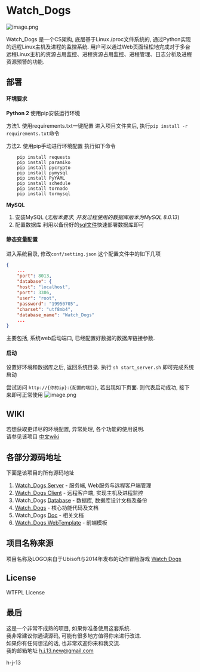 
# Watch_Dogs 
![image.png](https://upload-images.jianshu.io/upload_images/5617720-3077d2a479b8b021.png?imageMogr2/auto-orient/strip%7CimageView2/2/w/1240)

Watch_Dogs 是一个CS架构, 底层基于Linux /proc文件系统的, 通过Python实现的远程Linux主机及进程的监控系统. 用户可以通过Web页面轻松地完成对于多台远程Linux主机的资源占用监控、进程资源占用监控、进程管理、日志分析及进程资源预警的功能.    

## 部署
#### 环境要求
**Python 2**
使用pip安装运行环境

方法1. 使用requirements.txt一键配置
进入项目文件夹后, 执行`pip install -r requirements.txt`命令

方法2.  使用pip手动进行环境配置
执行如下命令
```shell
	pip install requests  
	pip install paramiko  
	pip install pycrypto  
	pip install pymysql  
	pip install PyYAML  
	pip install schedule  
	pip install tornado  
	pip install tormysql
```

**MySQL**
1. 安装MySQL (*无版本要求, 开发过程使用的数据库版本为MySQL 8.0.13*)
2. 配置数据库
利用以备份好的[sql文件]([https://github.com/Watch-Dogs-HIT/Database](https://github.com/Watch-Dogs-HIT/Database))快速部署数据库即可

#### 静态变量配置
进入系统目录, 修改`conf/setting.json` 这个配置文件中的如下几项
```json
{
	...
	"port": 8013,
	"database": {
	"host": "localhost",
	"port": 3306,
	"user": "root",
	"password": "19950705",
	"charset": "utf8mb4",
	"database_name": "Watch_Dogs"
	...
}
```
主要包括, 系统web启动端口, 已经配置好数据的数据库链接参数.

#### 启动
设置好环境和数据库之后, 返回系统目录. 执行
`sh start_server.sh`
即可完成系统启动

尝试访问 `http://{你的ip}:{配置的端口}`, 若出现如下页面. 则代表启动成功, 接下来即可正常使用
![image.png](https://upload-images.jianshu.io/upload_images/5617720-3b07fa9c0b8216ee.png?imageMogr2/auto-orient/strip%7CimageView2/2/w/1240)


## WIKI
若想获取更详尽的环境配置, 异常处理, 各个功能的使用说明.    
请参见该项目 [中文wiki]([https://github.com/Watch-Dogs-HIT/Watch_Dogs-Server/wiki](https://github.com/Watch-Dogs-HIT/Watch_Dogs-Server/wiki))

## 各部分源码地址
下面是该项目的所有源码地址

1. [Watch_Dogs Server](https://github.com/Watch-Dogs-HIT/Watch_Dogs-Server) - 服务端, Web服务与远程客户端管理
2. [Watch_Dogs Client](https://github.com/Watch-Dogs-HIT/Watch_Dogs-Client) - 远程客户端, 实现主机及进程监控 
3. Watch_Dogs [Database](https://github.com/Watch-Dogs-HIT/Database) - 数据库, 数据库设计文档及备份
4. [Watch_Dogs](https://github.com/Watch-Dogs-HIT/Watch_Dogs) - 核心功能代码及文档
5. Watch_Dogs [Doc](https://github.com/Watch-Dogs-HIT/Doc) - 相关文档
6. [Watch_Dogs WebTemplate](https://github.com/Watch-Dogs-HIT/WebTemplate) - 前端模板
## 项目名称来源
项目名称及LOGO来自于Ubisoft与2014年发布的动作冒险游戏 [Watch Dogs](https://www.ubisoft.com/en-us/game/watch-dogs/)


## License
WTFPL License

## 最后
这是一个非常不成熟的项目, 如果你准备使用这套系统.    
我非常建议你通读源码, 可能有很多地方值得你来进行改进.    
如果你有任何想法的话, 也非常欢迎你来和我交流.    
我的邮箱地址 h.j.13.new@gmail.com   

h-j-13
